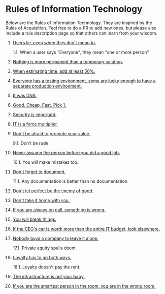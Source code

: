 # Rules of Information Technology

Below are the Rules of Information Technology. They are inspired by the Rules of Acquisition. Feel free to do a PR to add new ones, but please also include a rule description page so that others can learn from your wisdom.

1. [Users lie, even when they don't mean to.](Rules/1.md)

    1.1. When a user says "Everyone", they mean "one or more person"
2. [Nothing is more permanent than a temporary solution.](Rules/2.md)
3. [When estimating time, add at least 50%.](Rules/3.md)
4. [Everyone has a testing environment, some are lucky enough to have a separate production environment.](Rules/4.md)
5. [It was DNS.](Rules/5.md)
6. [Good, Cheap, Fast. Pick 1.](Rules/6.md)
7. [Security is important.](Rules/7.md)
8. [IT is a force multiplier.](Rules/8.md)
9. [Don't be afraid to promote your value.](Rules/9.md)

    9.1. Don't be rude
10. [Never assume the person before you did a good job.](Rules/10.md)

    10.1. You will make mistakes too.
11. [Don't forget to document.](Rules/11.md)

    11.1. Any documentation is better than no documentation.
12. [Don't let perfect be the enemy of good.](Rules/12.md)
13. [Don't take it home with you.](Rules/13.md)
14. [If you are always on call, something is wrong.](Rules/14.md)
15. [You will break things.](Rules/15.md)
16. [If the CEO's car is worth more than the entire IT budget, look elsewhere.](Rules/16.md)
17. [Nobody buys a company to leave it alone.](Rules/17.md)

    17.1. Private equity spells doom.
18. [Loyalty has to go both ways.](Rules/18.md)

    18.1. Loyalty doesn't pay the rent.
19. [The infrastructure is not your baby.](Rules/19.md)
20. [If you are the smartest person in the room, you are in the wrong room.](Rules/20.md)
